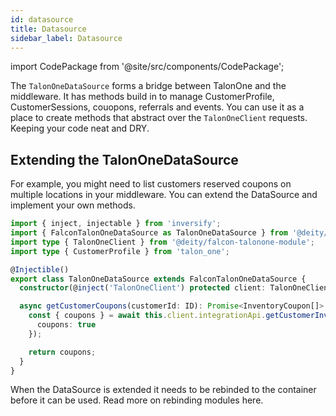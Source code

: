 ```yaml
---
id: datasource
title: Datasource
sidebar_label: Datasource
---
```


import CodePackage from '@site/src/components/CodePackage';

<CodePackage name="@deity/falcon-talonone-module" />


The `TalonOneDataSource` forms a bridge between TalonOne and the middleware. It has methods build in to manage CustomerProfile, CustomerSessions, couopons, referrals and events. You can use it as a place to create methods that abstract over the `TalonOneClient` requests. Keeping your code neat and DRY.

## Extending the TalonOneDataSource

For example, you might need to list customers reserved coupons on multiple locations in your middleware. You can extend the DataSource and implement your own methods.

```ts
import { inject, injectable } from 'inversify';
import { FalconTalonOneDataSource as TalonOneDataSource } from '@deity/falcon-talonone-module';
import type { TalonOneClient } from '@deity/falcon-talonone-module';
import type { CustomerProfile } from 'talon_one';

@Injectible()
export class TalonOneDataSource extends FalconTalonOneDataSource {
  constructor(@inject('TalonOneClient') protected client: TalonOneClient) {}

  async getCustomerCoupons(customerId: ID): Promise<InventoryCoupon[]> {
    const { coupons } = await this.client.integrationApi.getCustomerInventory(`${customerId}`, {
      coupons: true
    });

    return coupons;
  }
}
```

When the DataSource is extended it needs to be rebinded to the container before it can be used. Read more on rebinding modules here.
